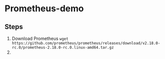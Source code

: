 # Prometheus-demo

## Steps

1. Download Prometheus `wget https://github.com/prometheus/prometheus/releases/download/v2.18.0-rc.0/prometheus-2.18.0-rc.0.linux-amd64.tar.gz`  
2. 
